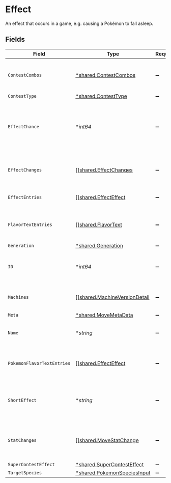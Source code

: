 # Effect

An effect that occurs in a game, e.g. causing a Pokémon to fall asleep.


## Fields

| Field                                                                               | Type                                                                                | Required                                                                            | Description                                                                         | Example                                                                             |
| ----------------------------------------------------------------------------------- | ----------------------------------------------------------------------------------- | ----------------------------------------------------------------------------------- | ----------------------------------------------------------------------------------- | ----------------------------------------------------------------------------------- |
| `ContestCombos`                                                                     | [*shared.ContestCombos](../../../pkg/models/shared/contestcombos.md)                | :heavy_minus_sign:                                                                  | A detail of combos this move can be used in                                         |                                                                                     |
| `ContestType`                                                                       | [*shared.ContestType](../../../pkg/models/shared/contesttype.md)                    | :heavy_minus_sign:                                                                  | N/A                                                                                 |                                                                                     |
| `EffectChance`                                                                      | **int64*                                                                            | :heavy_minus_sign:                                                                  | The chance of this move having an additional effect listed in percentage            | 30                                                                                  |
| `EffectChanges`                                                                     | [][shared.EffectChanges](../../../pkg/models/shared/effectchanges.md)               | :heavy_minus_sign:                                                                  | The list of effects that are changed by this ability                                |                                                                                     |
| `EffectEntries`                                                                     | [][shared.EffectEffect](../../../pkg/models/shared/effecteffect.md)                 | :heavy_minus_sign:                                                                  | The list of effect text entries                                                     |                                                                                     |
| `FlavorTextEntries`                                                                 | [][shared.FlavorText](../../../pkg/models/shared/flavortext.md)                     | :heavy_minus_sign:                                                                  | The flavor text entries that describe this effect                                   |                                                                                     |
| `Generation`                                                                        | [*shared.Generation](../../../pkg/models/shared/generation.md)                      | :heavy_minus_sign:                                                                  | N/A                                                                                 |                                                                                     |
| `ID`                                                                                | **int64*                                                                            | :heavy_minus_sign:                                                                  | The identifier for this effect resource                                             | 1                                                                                   |
| `Machines`                                                                          | [][shared.MachineVersionDetail](../../../pkg/models/shared/machineversiondetail.md) | :heavy_minus_sign:                                                                  | The machines that teach this move                                                   |                                                                                     |
| `Meta`                                                                              | [*shared.MoveMetaData](../../../pkg/models/shared/movemetadata.md)                  | :heavy_minus_sign:                                                                  | N/A                                                                                 |                                                                                     |
| `Name`                                                                              | **string*                                                                           | :heavy_minus_sign:                                                                  | The name for this effect resource                                                   | no-type-damage                                                                      |
| `PokemonFlavorTextEntries`                                                          | [][shared.EffectEffect](../../../pkg/models/shared/effecteffect.md)                 | :heavy_minus_sign:                                                                  | The flavor text entries that describe this effect                                   |                                                                                     |
| `ShortEffect`                                                                       | **string*                                                                           | :heavy_minus_sign:                                                                  | The short description of this effect listed in different languages                  | null                                                                                |
| `StatChanges`                                                                       | [][shared.MoveStatChange](../../../pkg/models/shared/movestatchange.md)             | :heavy_minus_sign:                                                                  | The list of stat changes that are caused by this effect                             |                                                                                     |
| `SuperContestEffect`                                                                | [*shared.SuperContestEffect](../../../pkg/models/shared/supercontesteffect.md)      | :heavy_minus_sign:                                                                  | N/A                                                                                 |                                                                                     |
| `TargetSpecies`                                                                     | [*shared.PokemonSpeciesInput](../../../pkg/models/shared/pokemonspeciesinput.md)    | :heavy_minus_sign:                                                                  | N/A                                                                                 |                                                                                     |